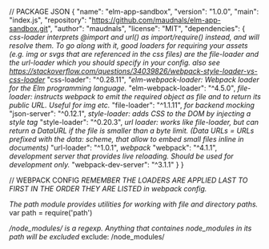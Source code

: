 // PACKAGE JSON
{
  "name": "elm-app-sandbox",
  "version": "1.0.0",
  "main": "index.js",
  "repository": "https://github.com/maudnals/elm-app-sandbox.git",
  "author": "maudnals",
  "license": "MIT",
  "dependencies": {
    *css-loader interprets @import and url() as import/require() instead, and will resolve them. To go along with it, good loaders for requiring your assets (e.g. img or svgs that are referenced in the css files) are the file-loader and the url-loader which you should specify in your config.*
    *also see https://stackoverflow.com/questions/34039826/webpack-style-loader-vs-css-loader*
    "css-loader": "^0.28.11",
    *"elm-webpack-loader: Webpack loader for the Elm programming language.*
    "elm-webpack-loader": "^4.5.0",
    *file-loader: instructs webpack to emit the required object as file and to return its public URL. Useful for img etc.*
    "file-loader": "^1.1.11",
    *for backend mocking*
    "json-server": "^0.12.1",
    *style-loader: adds CSS to the DOM by injecting a style tag*
    "style-loader": "^0.20.3",
    *url loader: works like file-loader, but can return a DataURL if the file is smaller than a byte limit. (Data URLs = URLs prefixed with the data: scheme, that allow to embed small files inline in documents)*
    "url-loader": "^1.0.1",
    *webpack*
    "webpack": "^4.1.1",
    *development server that provides live reloading. Should be used for development only.*
    "webpack-dev-server": "^3.1.1"
  }
}

// WEBPACK CONFIG
*REMEMBER THE LOADERS ARE APPLIED LAST TO FIRST IN THE ORDER THEY ARE LISTED in webpack config.*

*The path module provides utilities for working with file and directory paths.*
var path = require('path')

*/node_modules/ is a regexp. Anything that containes node_modules in its path will be excluded* 
exclude: /node_modules/

